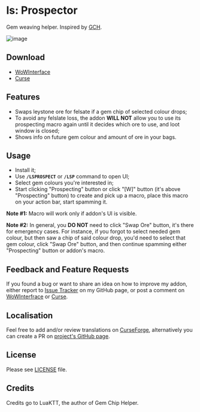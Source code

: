 # ls: Prospector

Gem weaving helper. Inspired by [GCH](https://mods.curse.com/addons/wow/gem-chip-helper).

![image](https://i.imgur.com/7hMVieM.png)

## Download

- [WoWInterface](https://www.wowinterface.com/downloads/info24353.html)
- [Curse](https://mods.curse.com/addons/wow/261694-ls-prospector)

## Features

- Swaps leystone ore for felsate if a gem chip of selected colour drops;
- To avoid any felslate loss, the addon **WILL NOT** allow you to use its prospecting macro again until it decides which ore to use, and loot window is closed;
- Shows info on future gem colour and amount of ore in your bags.

## Usage

- Install it;
- Use **`/LSPROSPECT`** or **`/LSP`** command to open UI;
- Select gem colours you're interested in;
- Start clicking "Prospecting" button or click "[W]" button (it's above "Prospecting" button) to create and pick up a macro, place this macro on your action bar, start spamming it.

**Note #1:** Macro will work only if addon's UI is visible.

**Note #2:** In general, you **DO NOT** need to click "Swap Ore" button, it's there for emergency cases. For instance, if you forgot to select needed gem colour, but then saw a chip of said colour drop, you'd need to select that gem colour, click "Swap Ore" button, and then continue spamming either "Prospecting" button or addon's macro.

## Feedback and Feature Requests

If you found a bug or want to share an idea on how to improve my addon, either report to [Issue Tracker](https://github.com/ls-/ls_Prospector/issues) on my GitHub page, or post a comment on [WoWInterfrace](https://www.wowinterface.com/downloads/info24353.html#comments) or [Curse](https://mods.curse.com/addons/wow/261694-ls-prospector#comments).

## Localisation

Feel free to add and/or review translations on [CurseForge](https://wow.curseforge.com/projects/ls-prospector/localization), alternatively you can create a PR on [project's GitHub page](https://github.com/ls-/ls_Prospector/pulls).

## License

Please see [LICENSE](https://github.com/ls-/ls_Prospector/blob/master/LICENSE.txt) file.

## Credits

Credits go to LuaKTT, the author of Gem Chip Helper.
